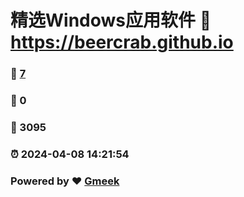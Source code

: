 # 精选Windows应用软件 :link: https://beercrab.github.io 
### :page_facing_up: [7](https://beercrab.github.io/tag.html) 
### :speech_balloon: 0 
### :hibiscus: 3095 
### :alarm_clock: 2024-04-08 14:21:54 
### Powered by :heart: [Gmeek](https://github.com/Meekdai/Gmeek)
